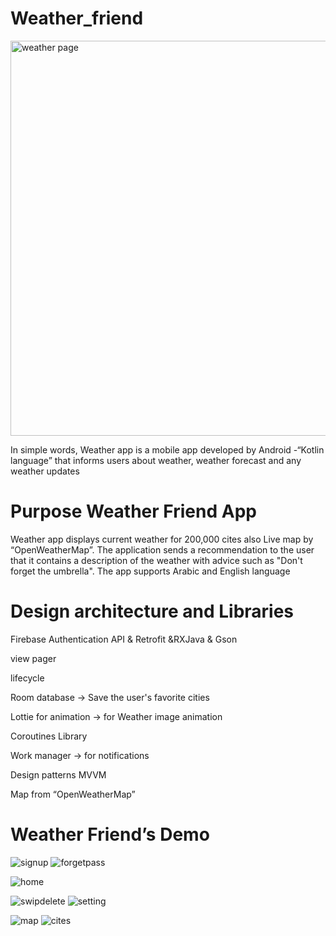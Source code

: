 

# Weather_friend
<img width="632" alt="weather page" src="https://user-images.githubusercontent.com/91476868/150286591-249abc3a-2eae-4ff3-b347-030206ea566c.png">

In simple words, Weather app is a mobile app developed by Android -“Kotlin language” 
 that informs users about weather, weather forecast and any weather updates
 
# Purpose Weather Friend App
Weather app displays current weather for 200,000 cites also  Live map by “OpenWeatherMap”. The application sends a recommendation to the user that it contains a description of the weather with advice such as "Don't forget the umbrella". The app supports Arabic and English language

# Design architecture and Libraries

Firebase Authentication
API & Retrofit &RXJava & Gson

view pager

lifecycle

Room database -> Save the user's favorite cities 

Lottie for animation -> for Weather image animation

Coroutines Library

Work manager -> for notifications

Design patterns MVVM 

Map from “OpenWeatherMap” 


# Weather Friend’s Demo

![signup](https://user-images.githubusercontent.com/91476868/149893361-e16af48c-4252-498e-a880-68d84e1f5f42.gif)
![forgetpass](https://user-images.githubusercontent.com/91476868/149893383-bffe612b-c97e-4974-b901-742289a1d4bc.gif)


![home](https://user-images.githubusercontent.com/91476868/149893667-af3c82e9-2527-4f9d-8d03-26f0c9ff8d58.gif)


![swipdelete](https://user-images.githubusercontent.com/91476868/149894263-45317ef9-d31b-4020-8d55-a719ff1a28f9.gif)
![setting](https://user-images.githubusercontent.com/91476868/149893847-362a91e1-ae7b-473e-ae70-6d9eddbc5fed.gif)




![map](https://user-images.githubusercontent.com/91476868/149894511-6563828a-8baf-4ef0-828f-8c257b5dff26.gif)
![cites](https://user-images.githubusercontent.com/91476868/149894217-b13ae47e-1f4c-42d8-90c5-5f7cd4d56bd4.gif)







